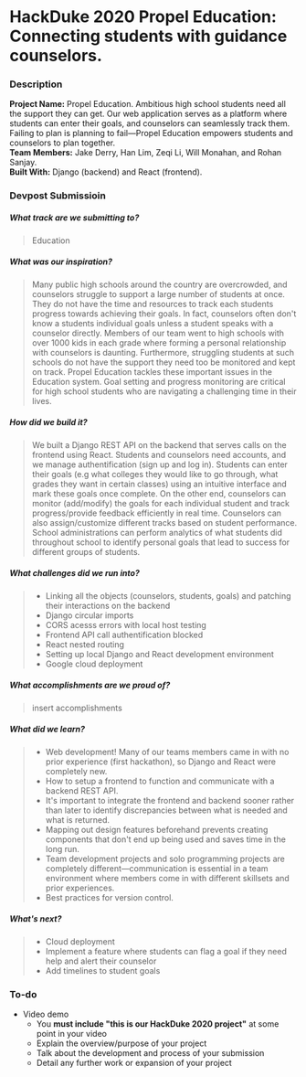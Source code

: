 # HackDuke 2020 Propel Education: Connecting students with guidance counselors. 

### Description
**Project Name:** Propel Education. Ambitious high school students need all the support they can get. Our web application serves as a platform where students can enter their goals, and counselors can seamlessly track them. Failing to plan is planning to fail—Propel Education empowers students and counselors to plan together. <br>
**Team Members:** Jake Derry, Han Lim, Zeqi Li, Will Monahan, and Rohan Sanjay. <br>
**Built With:** Django (backend) and React (frontend). <br>

### Devpost Submissioin
##### What track are we submitting to?
> Education
##### What was our inspiration?
> Many public high schools around the country are overcrowded, and counselors struggle to support a large number of students at once. They do not have the time and resources to track each students progress towards achieving their goals. In fact, counselors often don't know a students individual goals unless a student speaks with a counselor directly. Members of our team went to high schools with over 1000 kids in each grade where forming a personal relationship with counselors is daunting. Furthermore, struggling students at such schools do not have the support they need too be monitored and kept on track. Propel Education tackles these important issues in the Education system. Goal setting and progress monitoring are critical for high school students who are navigating a challenging time in their lives. 
##### How did we build it?
> We built a Django REST API on the backend that serves calls on the frontend using React. Students and counselors need accounts, and we manage authentification (sign up and log in). Students can enter their goals (e.g what colleges they would like to go through, what grades they want in certain classes) using an intuitive interface and mark these goals once complete. On the other end, counselors can monitor (add/modify) the goals for each individual student and track progress/provide feedback efficiently in real time. Counselors can also assign/customize different tracks based on student performance. School administrations can perform analytics of what students did throughout school to identify personal goals that lead to success for different groups of students. 
##### What challenges did we run into?
> - Linking all the objects (counselors, students, goals) and patching their interactions on the backend
> - Django circular imports
> - CORS acesss errors with local host testing
> - Frontend API call authentification blocked
> - React nested routing
> - Setting up local Django and React development environment
> - Google cloud deployment
##### What accomplishments are we proud of?
> insert accomplishments
##### What did we learn?
> - Web development! Many of our teams members came in with no prior experience (first hackathon), so Django and React were completely new. 
> - How to setup a frontend to function and communicate with a backend REST API. 
> - It's important to integrate the frontend and backend sooner rather than later to identify discrepancies between what is needed and what is returned. 
> - Mapping out design features beforehand prevents creating components that don't end up being used and saves time in the long run. 
> - Team development projects and solo programming projects are completely different—communication is essential in a team environment where members come in with different skillsets and prior experiences. 
> - Best practices for version control. 
##### What's next?
> - Cloud deployment
> - Implement a feature where students can flag a goal if they need help and alert their counselor 
> - Add timelines to student goals

### To-do
- Video demo
  - You **must include "this is our HackDuke 2020 project"** at some point in your video
  - Explain the overview/purpose of your project
  - Talk about the development and process of your submission
  - Detail any further work or expansion of your project
